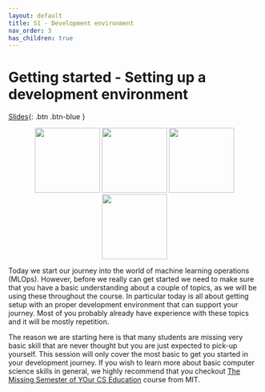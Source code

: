 ```yaml
---
layout: default
title: S1 - Development environment
nav_order: 3
has_children: true
---
```


# Getting started - Setting up a development environment

[Slides](../slides/Deep%20Learning%20software.pdf){: .btn .btn-blue }

<p align="center">
  <img src="../figures/icons/terminal.png" width="130">
  <img src="../figures/icons/conda.png" width="130">
  <img src="../figures/icons/vscode.png" width="130">
  <img src="../figures/icons/pytorch.png" width="130">
</p>

Today we start our journey into the world of machine learning operations (MLOps). However, before we really can get
started we need to make sure that you have a basic understanding about a couple of topics, as we will be using these
throughout the course. In particular today is all about getting setup with an proper development environment that can
support your journey. Most of you probably already have experience with these topics and it will be mostly repetition.

The reason we are starting here is that many students are missing very basic skill that are never thought but you are
just expected to pick-up yourself. This session will only cover the most basic to get you started in your development
journey. If you wish to learn more about basic computer science skills in general, we highly recommend that you checkout
[The Missing Semester of YOur CS Education](https://missing.csail.mit.edu/) course from MIT.
